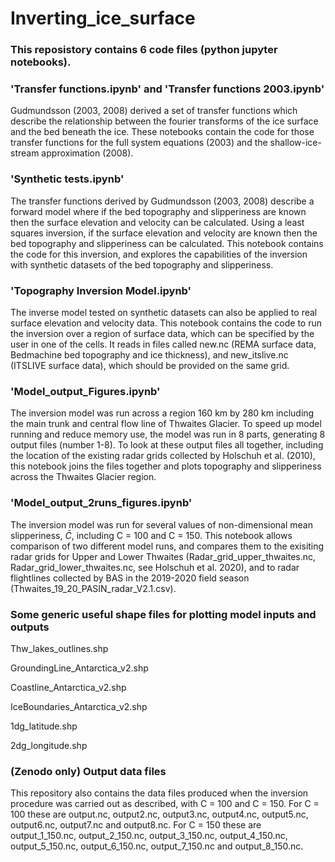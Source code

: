 # Inverting_ice_surface

### This reposistory contains 6 code files (python jupyter notebooks). 

### 'Transfer functions.ipynb' and 'Transfer functions 2003.ipynb'
Gudmundsson (2003, 2008) derived a set of transfer functions which describe the relationship between the fourier transforms of the ice surface and the bed beneath the ice. These notebooks contain the code for those transfer functions for the full system equations (2003) and the shallow-ice-stream approximation (2008). 

### 'Synthetic tests.ipynb'
The transfer functions derived by Gudmundsson (2003, 2008) describe a forward model where if the bed topography and slipperiness are known then the surface elevation and velocity can be calculated. Using a least squares inversion, if the surface elevation and velocity are known then the bed topography and slipperiness can be calculated. This notebook contains the code for this inversion, and explores the capabilities of the inversion with synthetic datasets of the bed topography and slipperiness. 

### 'Topography Inversion Model.ipynb'
The inverse model tested on synthetic datasets can also be applied to real surface elevation and velocity data. This notebook contains the code to run the inversion over a region of surface data, which can be specified by the user in one of the cells. It reads in files called new.nc (REMA surface data, Bedmachine bed topography and ice thickness), and new_itslive.nc (ITSLIVE surface data), which should be provided on the same grid. 

### 'Model_output_Figures.ipynb'
The inversion model was run across a region 160 km by 280 km including the main trunk and central flow line of Thwaites Glacier. To speed up model running and reduce memory use, the model was run in 8 parts, generating 8 output files (number 1-8). To look at these output files all together, including the location of the existing radar grids collected by Holschuh et al. (2010), this notebook joins the files together and plots topography and slipperiness across the Thwaites Glacier region. 

### 'Model_output_2runs_figures.ipynb'
The inversion model was run for several values of non-dimensional mean slipperiness, $\bar{C}$, including C = 100 and C = 150. This notebook allows comparison of two different model runs, and compares them to the exisiting radar grids for Upper and Lower Thwaites (Radar_grid_upper_thwaites.nc, Radar_grid_lower_thwaites.nc, see Holschuh et al. 2020), and to radar flightlines collected by BAS in the 2019-2020 field season (Thwaites_19_20_PASIN_radar_V2.1.csv). 

### Some generic useful shape files for plotting model inputs and outputs

Thw_lakes_outlines.shp

GroundingLine_Antarctica_v2.shp

Coastline_Antarctica_v2.shp

IceBoundaries_Antarctica_v2.shp

1dg_latitude.shp

2dg_longitude.shp

### (Zenodo only) Output data files 
This repository also contains the data files produced when the inversion procedure was carried out as described, with C = 100 and C = 150. For C = 100 these are output.nc, output2.nc, output3.nc, output4.nc, output5.nc, output6.nc, output7.nc and output8.nc. For C = 150 these are output_1_150.nc, output_2_150.nc, output_3_150.nc, output_4_150.nc, output_5_150.nc, output_6_150.nc, output_7_150.nc and output_8_150.nc.
